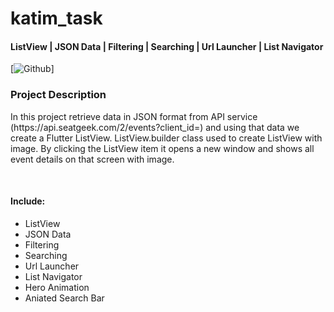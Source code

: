 # katim_task

#### ListView | JSON Data | Filtering | Searching | Url Launcher | List Navigator 

[![Github](https://github.com/Gaurav82857/FlutterSearchList)]

### Project Description
<p>In this project retrieve data in JSON format from API service (https://api.seatgeek.com/2/events?client_id=) and using that data we create a Flutter ListView. ListView.builder class used to create ListView with image. By clicking the ListView item it opens a new window and shows all event details on that screen with image. </p>

<br>

#### Include:
- ListView
- JSON Data
- Filtering
- Searching
- Url Launcher
- List Navigator
- Hero Animation
- Aniated Search Bar
